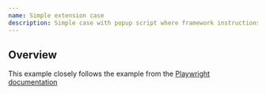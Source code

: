 ```yaml
---
name: Simple extension case
description: Simple case with popup script where framework instructions work fine
---
```


## Overview

This example closely follows the example from the [Playwright documentation]( playwright.dev/docs/chrome-extensions)